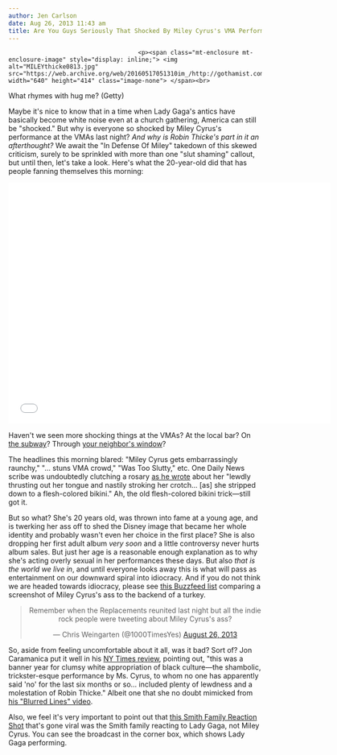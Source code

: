 ```yaml
---
author: Jen Carlson
date: Aug 26, 2013 11:43 am
title: Are You Guys Seriously That Shocked By Miley Cyrus's VMA Performance?
---
```


	
										<p><span class="mt-enclosure mt-enclosure-image" style="display: inline;"> <img alt="MILEYthicke0813.jpg" src="https://web.archive.org/web/20160517051310im_/http://gothamist.com/attachments/arts_jen/MILEYthicke0813.jpg" width="640" height="414" class="image-none"> </span><br>
<span class="photo_caption">What rhymes with hug me? (Getty)</span></p>

<p>Maybe it&apos;s nice to know that in a time when Lady Gaga&apos;s antics have basically become white noise even at a church gathering, America can still be &quot;shocked.&quot; But why is everyone so shocked by Miley Cyrus&apos;s performance at the VMAs last night? <em>And why is Robin Thicke&apos;s part in it an afterthought?</em> We await the &quot;In Defense Of Miley&quot; takedown of this skewed criticism, surely to be sprinkled with more than one &quot;slut shaming&quot; callout, but until then, let&apos;s take a look. Here&apos;s what the 20-year-old did that has people fanning themselves this morning:</p>

<p><iframe width="640" height="480" src="//web.archive.org/web/20160517051310if_/http://www.youtube.com/embed/CgSQSQ6D16o" frameborder="0" allowfullscreen></iframe></p>

<p>Haven&apos;t we seen more shocking things at the VMAs? At the local bar? On <a href="https://web.archive.org/web/20160517051310/http://gothamist.com/2012/11/30/two_young_ladies_filmed_giving_thei.php">the subway</a>? Through <a href="https://web.archive.org/web/20160517051310/http://gothamist.com/2013/08/20/cobble_hills_sexy_shower_couple_res.php">your neighbor&apos;s window</a>? </p>

<p>The headlines this morning blared: &quot;Miley Cyrus gets embarrassingly raunchy,&quot; &quot;... stuns VMA crowd,&quot; &quot;Was Too Slutty,&quot; etc. One Daily News scribe was undoubtedly clutching a rosary <a href="https://web.archive.org/web/20160517051310/http://www.nydailynews.com/entertainment/tv-movies/vmas-2013-lady-gaga-kicks-first-ever-mtv-video-music-awards-brooklyn-article-1.1436697">as he wrote</a> about her &quot;lewdly thrusting out her tongue and nastily stroking her crotch... [as] she stripped down to a flesh-colored bikini.&quot; Ah, the old flesh-colored bikini trick&#x2014;still got it.</p>

<p>But so what? She&apos;s 20 years old, was thrown into fame at a young age, and is twerking her ass off to shed the Disney image that became her whole identity and probably wasn&apos;t even her choice in the first place? She is also dropping her first adult album <em>very soon</em> and a little controversy never hurts album sales. But just her age is a reasonable enough explanation as to why she&apos;s acting overly sexual in her performances these days. But also <em>that is the world we live in</em>, and until everyone looks away this is what will pass as entertainment on our downward spiral into idiocracy.  And if you do not think we are headed towards idiocracy, please see <a href="https://web.archive.org/web/20160517051310/http://www.buzzfeed.com/daves4/things-miley-cyrus-looked-like-at-the-vmas?utm_campaign=socialflow&amp;utm_source=twitter&amp;utm_medium=buzzfeed">this Buzzfeed list</a> comparing a screenshot of Miley Cyrus&apos;s ass to the backend of a turkey.</p>

<center><blockquote class="twitter-tweet"><p>Remember when the Replacements reunited last night but all the indie rock people were tweeting about Miley Cyrus&apos;s ass?</p>&#x2014; Chris Weingarten (@1000TimesYes) <a href="https://web.archive.org/web/20160517051310/https://twitter.com/1000TimesYes/statuses/371996036468064256">August 26, 2013</a></blockquote>
<script async src="//web.archive.org/web/20160517051310js_/http://platform.twitter.com/widgets.js" charset="utf-8"></script></center>

<p>So, aside from feeling uncomfortable about it all, was it bad? Sort of? Jon Caramanica put it well in his <a href="https://web.archive.org/web/20160517051310/http://www.nytimes.com/2013/08/27/arts/music/mtv-video-music-awards-review.html">NY Times review</a>, pointing out, &quot;this was a banner year for clumsy white appropriation of black culture&#x2014;the shambolic, trickster-esque performance by Ms. Cyrus, to whom no one has apparently said &apos;no&apos; for the last six months or so... included plenty of lewdness and a molestation of Robin Thicke.&quot; Albeit one that she no doubt mimicked from <a href="https://web.archive.org/web/20160517051310/http://gothamist.com/2013/08/14/youtube.php">his &quot;Blurred Lines&quot; video</a>.</p>

<p>Also, we feel it&apos;s very important to point out that <a href="https://web.archive.org/web/20160517051310/http://www.usmagazine.com/entertainment/news/miley-cyrus-2013-vmas-performance-will-smith-jaden-and-willow-react-hilarious-picture-2013268">this Smith Family Reaction Shot</a> that&apos;s gone viral was the Smith family reacting to Lady Gaga, not Miley Cyrus. You can see the broadcast in the corner box, which shows Lady Gaga performing.</p>					
										
									
				